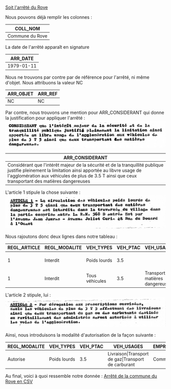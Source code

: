 [Soit l'arrêté du Rove](https://github.com/CEREMA/schema-arrete-circulation-marchandises/blob/dev-210810-exemples/exemples/le-rove.jpg)

Nous pouvons déjà remplir les colonnes :

| COLL_NOM |
| -- |
| Commune du Rove |

La date de l'arrêté apparaît en signature

|ARR_DATE |
| -- |
| 1979-01-11 |

Nous ne trouvons par contre par de référence pour l'arrêté, ni même d'objet. Nous attribuons la valeur NC

| ARR_OBJET | ARR_REF |
| -- | -- |
| NC | NC |


Par contre, nous trouvons une mention pour ARR_CONSIDERANT qui donne la justification pour appliquer l'arrêté :
![](files/le-rove/arr_considerant.png)

| ARR_CONSIDERANT |
| -- |
| Considérant que l'intérêt majeur de la sécurité et de la tranquillité publique justifie pleinement la limitation ainsi apportée au libvre usage de l'agglomération aux véhicules de plus de 3.5 T ainsi que ceux transportant des matières dangereuses |

L'article 1 stipule la chose suivante :
![](files/le-rove/article1.png)

Nous rajoutons donc deux lignes dans notre tableau :

| REGL_ARTICLE | REGL_MODALITE | VEH_TYPES | VEH_PTAC | VEH_USAGES | EMPRISE_DESIGNATION | EMPRISE_DEBUT | EMPRISE_FIN
| -- | -- | -- | -- | -- | -- | -- | -- |
| 1 | Interdit | Poids lourds | 3.5 | | Traversée du village | RN568B Entrée Est par l'avenue Jean Jaures	| Rue du Douard à l'Ouest
| 1 | Interdit | Tous véhicules | 3.5 | Transport de matières dangereuses | Traversée du village | RN568B Entrée Est par l'avenue Jean Jaures	| Rue du Douard à l'Ouest

L'article 2 stipule, lui :
![](files/le-rove/article2.png)

Ainsi, nous introduisons la modalité d'autorisation de la façon suivante :

| REGL_MODALITE | VEH_TYPES | VEH_PTAC | VEH_USAGES | EMPRISE_DESIGNATION |
| -- | -- | -- | -- | -- |
| Autorise | Poids lourds | 3.5 | Livraison\|Transport de gaz\|Transport de carburant | Commune du Rove

Au final, voici à quoi ressemble notre donnée : [Arrêté de la commune du Rove en CSV](https://github.com/CEREMA/schema-arrete-circulation-marchandises/blob/master/examples/exemple-le-rove-valide.csv)
